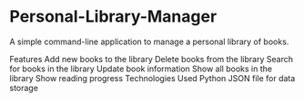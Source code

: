 # Personal-Library-Manager
A simple command-line application to manage a personal library of books.

Features
Add new books to the library
Delete books from the library
Search for books in the library
Update book information
Show all books in the library
Show reading progress
Technologies Used
Python
JSON file for data storage
